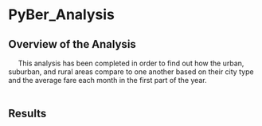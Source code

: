 # PyBer_Analysis
## Overview of the Analysis
&nbsp;&nbsp;&nbsp;&nbsp;&nbsp;This analysis has been completed in order to find out how the urban, suburban, and rural areas compare to one another based on their city type and the average fare each month in the first part of the year.<br/>
<br/>
## Results
&nbsp;&nbsp;&nbsp;&nbsp;&nbsp; 
